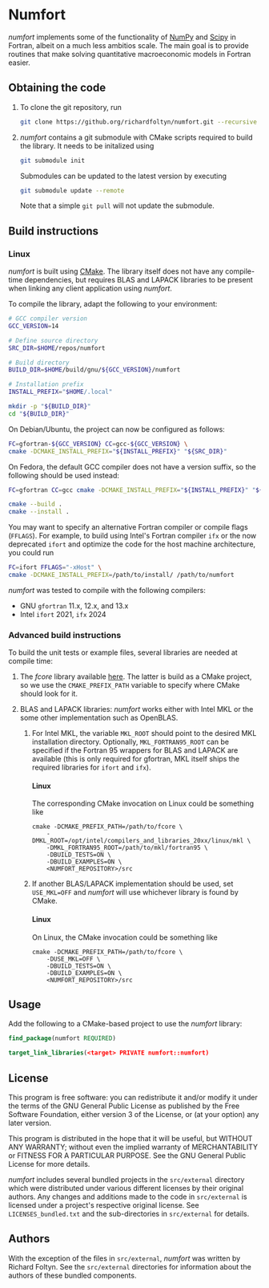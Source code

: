 # Numfort #

_numfort_ implements some of the functionality of 
[NumPy](https://numpy.org/) and [Scipy](https://scipy.org/) in
Fortran, albeit on a much less ambitios scale. The main goal
is to provide routines that make solving quantitative macroeconomic
models in Fortran easier.

## Obtaining the code ##

1. To clone the git repository, run 
    
    ```bash
    git clone https://github.org/richardfoltyn/numfort.git --recursive
    ```
        
1.  _numfort_ contains a git submodule with CMake scripts required to build the 
    library. It needs to be initalized using
    ```bash
    git submodule init
    ```
    Submodules can be updated to the latest version by executing
    ```bash
    git submodule update --remote
    ```        
    Note that a simple `git pull` will not update the submodule.
        
## Build instructions ##

### Linux ###

_numfort_ is built using [CMake](https://cmake.org/).
The library itself does not have any compile-time dependencies, but 
requires BLAS and LAPACK libraries to be present when linking
any client application using _numfort_.

To compile the library, adapt the following to your environment:

```bash
# GCC compiler version
GCC_VERSION=14

# Define source directory
SRC_DIR=$HOME/repos/numfort

# Build directory
BUILD_DIR=$HOME/build/gnu/${GCC_VERSION}/numfort

# Installation prefix
INSTALL_PREFIX="$HOME/.local"

mkdir -p "${BUILD_DIR}"
cd "${BUILD_DIR}"
```
On Debian/Ubuntu, the project can now be configured as follows:
```bash
FC=gfortran-${GCC_VERSION} CC=gcc-${GCC_VERSION} \
cmake -DCMAKE_INSTALL_PREFIX="${INSTALL_PREFIX}" "${SRC_DIR}"
```
On Fedora, the default GCC compiler does not have a version suffix,
so the following should be used instead:
```bash
FC=gfortran CC=gcc cmake -DCMAKE_INSTALL_PREFIX="${INSTALL_PREFIX}" "${SRC_DIR}"
```

```bash
cmake --build .
cmake --install .
```

You may want to specify an alternative Fortran compiler or compile flags (`FFLAGS`).
For example, to build using Intel's Fortran compiler `ifx` or the now
deprecated `ifort` and optimize the
code for the host machine architecture, you could run
```bash
FC=ifort FFLAGS="-xHost" \
cmake -DCMAKE_INSTALL_PREFIX=/path/to/install/ /path/to/numfort
```
_numfort_ was tested to compile with the following compilers:

-   GNU `gfortran` 11.x, 12.x, and 13.x
-   Intel `ifort` 2021, `ifx` 2024


### Advanced build instructions ###

To build the unit tests or example files, several libraries are needed at 
compile time:
1.  The _fcore_ library available [here](https://github.com/richardfoltyn/fortran-corelib).
    The latter is build as a CMake project, so we use the 
    `CMAKE_PREFIX_PATH` variable to specify where CMake should look for it.

1.  BLAS and LAPACK libraries: _numfort_ works either with Intel MKL
    or the some other implementation such as OpenBLAS.
    1.  For Intel MKL, the variable `MKL_ROOT` should point to the 
        desired MKL installation directory.
        Optionally, `MKL_FORTRAN95_ROOT` can be specified if the Fortran 95
        wrappers for BLAS and LAPACK are available (this is only required
        for gfortran, MKL itself ships the required libraries for `ifort` and `ifx`).
        
        #### Linux ####
        
        The corresponding CMake invocation on Linux could be something like
        
            cmake -DCMAKE_PREFIX_PATH=/path/to/fcore \
                -DMKL_ROOT=/opt/intel/compilers_and_libraries_20xx/linux/mkl \
                -DMKL_FORTRAN95_ROOT=/path/to/mkl/fortran95 \
                -DBUILD_TESTS=ON \
                -DBUILD_EXAMPLES=ON \
                <NUMFORT_REPOSITORY>/src
                
    2.  If another BLAS/LAPACK implementation should be used, set
        `USE_MKL=OFF` and _numfort_ will use whichever library is found 
         by CMake.
         
         #### Linux ####
         
         On Linux, the CMake invocation could be something like
         
            cmake -DCMAKE_PREFIX_PATH=/path/to/fcore \
                -DUSE_MKL=OFF \
                -DBUILD_TESTS=ON \
                -DBUILD_EXAMPLES=ON \
                <NUMFORT_REPOSITORY>/src


## Usage

Add the following to a CMake-based project to use the _numfort_ library:

```CMake
find_package(numfort REQUIRED)

target_link_libraries(<target> PRIVATE numfort::numfort)
```

## License

This program is free software: you can redistribute it and/or modify it under 
the terms of the GNU General Public License as published by the Free Software 
Foundation, either version 3 of the License, or (at your option) any later 
version.

This program is distributed in the hope that it will be useful, but WITHOUT ANY 
WARRANTY; without even the implied warranty of MERCHANTABILITY or FITNESS FOR A 
PARTICULAR PURPOSE. See the GNU General Public License for more details.

_numfort_ includes several bundled projects in the `src/external` directory
which were distributed under various different licenses by their original authors.
Any changes and additions made to the code in `src/external` is licensed
under a project's respective original license.
See `LICENSES_bundled.txt` and the sub-directories in `src/external` for 
details.

## Authors

With the exception of the files in `src/external`, _numfort_ was written
by Richard Foltyn. See the `src/external` directories for information
about the authors of these bundled components.